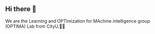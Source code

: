 ## Hi there 👋

We are the Learning and OPTImization for MAchine intelligence group (OPTIMA) Lab from CityU.🙋‍♀️

